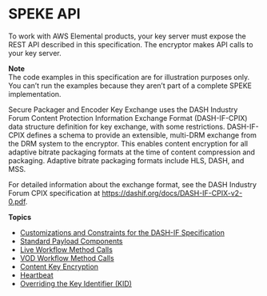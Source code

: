 # SPEKE API<a name="the-speke-api"></a>

To work with AWS Elemental products, your key server must expose the REST API described in this specification\. The encryptor makes API calls to your key server\.

**Note**  
The code examples in this specification are for illustration purposes only\. You can’t run the examples because they aren’t part of a complete SPEKE implementation\. 

Secure Packager and Encoder Key Exchange uses the DASH Industry Forum Content Protection Information Exchange Format \(DASH\-IF\-CPIX\) data structure definition for key exchange, with some restrictions\. DASH\-IF\-CPIX defines a schema to provide an extensible, multi\-DRM exchange from the DRM system to the encryptor\. This enables content encryption for all adaptive bitrate packaging formats at the time of content compression and packaging\. Adaptive bitrate packaging formats include HLS, DASH, and MSS\. 

For detailed information about the exchange format, see the DASH Industry Forum CPIX specification at [https://dashif\.org/docs/DASH\-IF\-CPIX\-v2\-0\.pdf](https://dashif.org/docs/DASH-IF-CPIX-v2-0.pdf)\. 

**Topics**
+ [Customizations and Constraints for the DASH\-IF Specification](speke-constraints.md)
+ [Standard Payload Components](standard-payload-components.md)
+ [Live Workflow Method Calls](live-workflow-methods.md)
+ [VOD Workflow Method Calls](vod-workflow-methods.md)
+ [Content Key Encryption](content-key-encryption.md)
+ [Heartbeat](heartbeat.md)
+ [Overriding the Key Identifier \(KID\)](kid-override.md)
